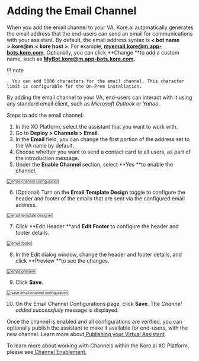 # **Adding the Email Channel**

When you add the email channel to your VA, Kore.ai automatically generates the email address that the end-users can send an email for communications with your assistant. By default, the email address syntax is **&lt; bot name >.kore@m.&lt; kore host >**. For example, **myemail.kore@m.app-bots.kore.com**. Optionally, you can click **Change **to add a custom name, such as **MyBot.kore@m.app-bots.kore.com.**

!!! note

      You can add 5000 characters for the email channel. This character limit is configurable for the On-Prem installation.


By adding the email channel to your VA, end-users can interact with it using any standard email client, such as _Microsoft Outlook_ or _Yahoo_.

Steps to add the email channel:


1. In the XO Platform, select the assistant that you want to work with.
2. Go to **Deploy > Channels > Email**.
3. In the **Email** field, you can change the first portion of the address set to the VA name by default.
4. Choose whether you want to send a contact card to all users, as part of the introduction message.
5. Under the **Enable Channel** section, select **Yes **to enable the channel.
<img src="../images/email.png" alt="email channel configuration" title="email channel configuration" style="border: 1px solid gray; zoom:70%;">


6. (Optional) Turn on the **Email Template Design** toggle to configure the header and footer of the emails that are sent via the configured email address.
<img src="../images/email1.png" alt="email template designer" title="email template designer" style="border: 1px solid gray; zoom:70%;">


7. Click **Edit Header **and **Edit Footer** to configure the header and footer details.
<img src="../images/email2.png" alt="email footer " title="email footer" style="border: 1px solid gray; zoom:70%;">


8. In the Edit dialog window, change the header and footer details, and click **Preview **to see the changes.
<img src="../images/email3.png" alt="email preview " title="email preview " style="border: 1px solid gray; zoom:70%;">


9. Click **Save**.
<img src="../images/email4.png" alt="save email channel configuration" title="save email channel configuration" style="border: 1px solid gray; zoom:70%;">

10. On the Email Channel Configurations page, click **Save**. The _Channel added successfully_ message is displayed.

Once the channel is enabled and all configurations are verified, you can optionally publish the assistant to make it available for end-users, with the new channel. Learn more about[ Publishing your Virtual Assistant](https://developer.kore.ai/docs/bots/publish/publishing-bot/).

To learn more about working with Channels within the Kore.ai XO Platform, please see[ Channel Enablement.](https://developer.kore.ai/docs/bots/channel-enablement/adding-channels-to-your-bot/)
